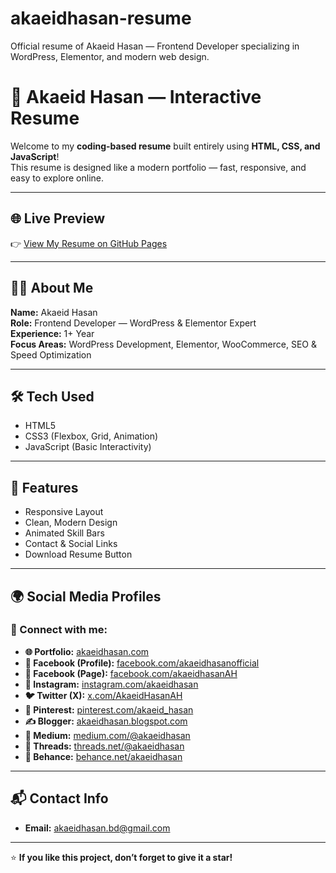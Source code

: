 # akaeidhasan-resume
Official resume of Akaeid Hasan — Frontend Developer specializing in WordPress, Elementor, and modern web design.

# 💼 Akaeid Hasan — Interactive Resume

Welcome to my **coding-based resume** built entirely using **HTML, CSS, and JavaScript**!  
This resume is designed like a modern portfolio — fast, responsive, and easy to explore online.

---

## 🌐 Live Preview
👉 [View My Resume on GitHub Pages](https://akaeidhasan.github.io/akaeid-hasan-resume/)

---

## 🧑‍💻 About Me
**Name:** Akaeid Hasan  
**Role:** Frontend Developer — WordPress & Elementor Expert  
**Experience:** 1+ Year  
**Focus Areas:** WordPress Development, Elementor, WooCommerce, SEO & Speed Optimization

---

## 🛠️ Tech Used
- HTML5  
- CSS3 (Flexbox, Grid, Animation)  
- JavaScript (Basic Interactivity)

---

## 🚀 Features
- Responsive Layout  
- Clean, Modern Design  
- Animated Skill Bars  
- Contact & Social Links  
- Download Resume Button  

---

## 🌍 Social Media Profiles

### 🔗 Connect with me:
- **🌐 Portfolio:** [akaeidhasan.com](https://akaeidhasan.com)
- **📘 Facebook (Profile):** [facebook.com/akaeidhasanofficial](https://www.facebook.com/akaeidhasanofficial)
- **📄 Facebook (Page):** [facebook.com/akaeidhasanAH](https://www.facebook.com/akaeidhasanAH/)
- **📸 Instagram:** [instagram.com/akaeidhasan](https://www.instagram.com/akaeidhasan?igsh=cjV2eHdiejdidTU1)
- **🐦 Twitter (X):** [x.com/AkaeidHasanAH](https://x.com/AkaeidHasanAH?t=-EM74S07jp9SSlhvTjHNow&s=09)
- **📌 Pinterest:** [pinterest.com/akaeid_hasan](https://www.pinterest.com/akaeid_hasan/?actingBusinessId=952722633580089104)
- **✍️ Blogger:** [akaeidhasan.blogspot.com](https://akaeidhasan.blogspot.com/)
- **📝 Medium:** [medium.com/@akaeidhasan](https://medium.com/@akaeidhasan)
- **💬 Threads:** [threads.net/@akaeidhasan](https://www.threads.net/@akaeidhasan)
- **🎨 Behance:** [behance.net/akaeidhasan](https://www.behance.net/akaeidhasan)

---

## 📬 Contact Info
- **Email:** akaeidhasan.bd@gmail.com  

---

⭐ **If you like this project, don’t forget to give it a star!**
